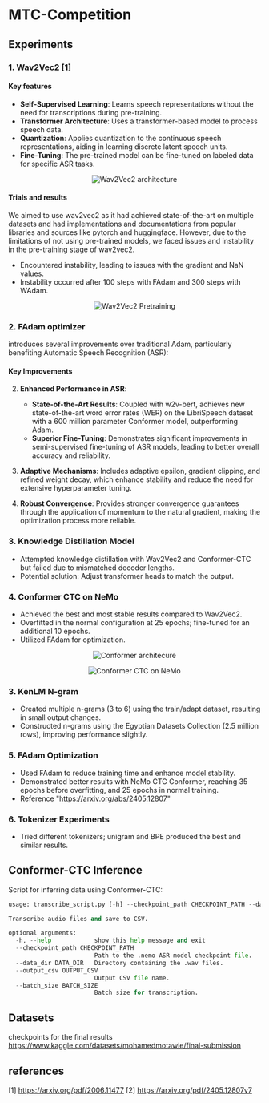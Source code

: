 # MTC-Competition

## Experiments

### 1. Wav2Vec2 [1]
#### Key features
- **Self-Supervised Learning**: Learns speech representations without the need for transcriptions during pre-training.
- **Transformer Architecture**: Uses a transformer-based model to process speech data.
- **Quantization**: Applies quantization to the continuous speech representations, aiding in learning discrete latent speech units.
- **Fine-Tuning**: The pre-trained model can be fine-tuned on labeled data for specific ASR tasks.

<p align="center">
  <img src="https://github.com/OmarIsmailAbdelrahman/MTC-Competiton/assets/81030289/371fae8f-fea0-45b1-ab24-58d33845935f" alt="Wav2Vec2 architecture"/>
</p>

#### Trials and results
We aimed to use wav2vec2 as it had achieved state-of-the-art on multiple datasets 
and had implementations and documentations from popular libraries and sources like pytorch and huggingface.
However, due to the limitations of not using pre-trained models, we faced issues and instability in 
the pre-training stage of wav2vec2.
- Encountered instability, leading to issues with the gradient and NaN values.
- Instability occurred after 100 steps with FAdam and 300 steps with WAdam.

<p align="center">
  <img src="https://github.com/OmarIsmailAbdelrahman/MTC-Competiton/assets/73082049/00660b8d-7726-479c-9102-9d3f7eb3e865" alt="Wav2Vec2 Pretraining"/>
</p>

### 2. FAdam optimizer

introduces several improvements over traditional Adam, particularly benefiting Automatic Speech Recognition (ASR):
#### Key Improvements
2. **Enhanced Performance in ASR**:
    - **State-of-the-Art Results**: Coupled with w2v-bert, achieves new state-of-the-art word error rates (WER) on the LibriSpeech dataset with a 600 million parameter Conformer model, outperforming Adam.
    - **Superior Fine-Tuning**: Demonstrates significant improvements in semi-supervised fine-tuning of ASR models, leading to better overall accuracy and reliability.
3. **Adaptive Mechanisms**: Includes adaptive epsilon, gradient clipping, and refined weight decay, which enhance stability and reduce the need for extensive hyperparameter tuning.

4. **Robust Convergence**: Provides stronger convergence guarantees through the application of momentum to the natural gradient, making the optimization process more reliable.

### 3. Knowledge Distillation Model
- Attempted knowledge distillation with Wav2Vec2 and Conformer-CTC but failed due to mismatched decoder lengths.
- Potential solution: Adjust transformer heads to match the output.

### 4. Conformer CTC on NeMo
- Achieved the best and most stable results compared to Wav2Vec2.
- Overfitted in the normal configuration at 25 epochs; fine-tuned for an additional 10 epochs.
- Utilized FAdam for optimization.

<p align="center">
  <img src="https://github.com/OmarIsmailAbdelrahman/MTC-Competiton/assets/81030289/455cf6ab-9138-478a-b63a-ff8617909da4" alt="Conformer architecure"/>
</p>
<p align="center">
  <img src="https://github.com/OmarIsmailAbdelrahman/MTC-Competiton/assets/73082049/2013718c-4a09-49d1-af5e-d3dd6ec0f8bb" alt="Conformer CTC on NeMo"/>
</p>


### 3. KenLM N-gram
- Created multiple n-grams (3 to 6) using the train/adapt dataset, resulting in small output changes.
- Constructed n-grams using the Egyptian Datasets Collection (2.5 million rows), improving performance slightly.

### 5. FAdam Optimization
- Used FAdam to reduce training time and enhance model stability.
- Demonstrated better results with NeMo CTC Conformer, reaching 35 epochs before overfitting, and 25 epochs in normal training.
- Reference "https://arxiv.org/abs/2405.12807"

### 6. Tokenizer Experiments
- Tried different tokenizers; unigram and BPE produced the best and similar results.

## Conformer-CTC Inference

Script for inferring data using Conformer-CTC:

```python
usage: transcribe_script.py [-h] --checkpoint_path CHECKPOINT_PATH --data_dir DATA_DIR [--output_csv OUTPUT_CSV] [--batch_size BATCH_SIZE]

Transcribe audio files and save to CSV.

optional arguments:
  -h, --help            show this help message and exit
  --checkpoint_path CHECKPOINT_PATH
                        Path to the .nemo ASR model checkpoint file.
  --data_dir DATA_DIR   Directory containing the .wav files.
  --output_csv OUTPUT_CSV
                        Output CSV file name.
  --batch_size BATCH_SIZE
                        Batch size for transcription.
```
## Datasets
checkpoints for the final results
https://www.kaggle.com/datasets/mohamedmotawie/final-submission

## references
[1] https://arxiv.org/pdf/2006.11477
[2] https://arxiv.org/pdf/2405.12807v7
